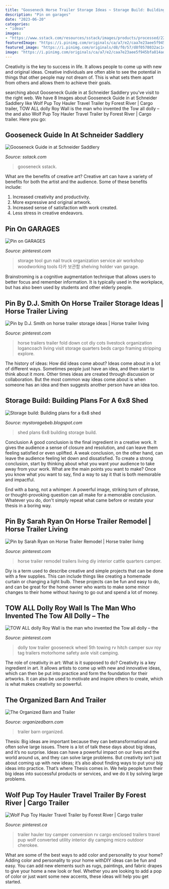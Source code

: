 ```yaml
---
title: "Gooseneck Horse Trailer Storage Ideas ~ Storage Build: Building Plans For A 6x8 Shed"
description: "Pin on garages"
date: "2023-06-20"
categories:
- "ideas"
images:
- "https://www.sstack.com/resources/sstack/images/products/processed/22054.a.zoom.jpg"
featuredImage: "https://i.pinimg.com/originals/ca/a7/e2/caa7e23aee5f945bfa814ad9a47fb2fd.jpg"
featured_image: "https://i.pinimg.com/originals/d8/f0/57/d8f0578032ac1c41512eaf122220c75a.jpg"
image: "https://i.pinimg.com/originals/ca/a7/e2/caa7e23aee5f945bfa814ad9a47fb2fd.jpg"
---
```



Creativity is the key to success in life. It allows people to come up with new and original ideas. Creative individuals are often able to see the potential in things that other people may not dream of. This is what sets them apart from others and allows them to achieve their goals.

	

		
searching about Gooseneck Guide in at Schneider Saddlery you've visit to the right web. We have 8 Images about Gooseneck Guide in at Schneider Saddlery like Wolf Pup Toy Hauler Travel Trailer by Forest River | Cargo trailer, TOW ALL dolly Roy Wall is the man who invented the Tow all dolly – the and also Wolf Pup Toy Hauler Travel Trailer by Forest River | Cargo trailer. Here you go:
		
    
## Gooseneck Guide In At Schneider Saddlery

<img loading=lazy src="https://www.sstack.com/resources/sstack/images/products/processed/22054.a.zoom.jpg" onerror="this.onerror=null;this.src='https://tse4.mm.bing.net/th?id=OIP.E5X34ywMqy8uzl94e9VSpgHaHa&amp;pid=15.1';" alt="Gooseneck Guide in at Schneider Saddlery">

_Source: sstack.com_

>gooseneck sstack. 

	

What are the benefits of creative art?
Creative art can have a variety of benefits for both the artist and the audience. Some of these benefits include: 
1. Increased creativity and productivity.
2. More expressive and original artwork.
3. Increased sense of satisfaction with work created. 
4. Less stress in creative endeavors.

    
## Pin On GARAGES

<img loading=lazy src="https://i.pinimg.com/originals/ca/a7/e2/caa7e23aee5f945bfa814ad9a47fb2fd.jpg" onerror="this.onerror=null;this.src='https://tse4.mm.bing.net/th?id=OIP.cHNclkD4E8kryEORxjN4GwHaJ4&amp;pid=15.1';" alt="Pin on GARAGES">

_Source: pinterest.com_

>storage tool gun nail truck organization service air workshop woodworking tools 타카 보관함 shelving holder van garage. 

	

Brainstroming is a cognitive augmentation technique that allows users to better focus and remember information. It is typically used in the workplace, but has also been used by students and other elderly people.

    
## Pin By D.J. Smith On Horse Trailer Storage Ideas | Horse Trailer Living

<img loading=lazy src="https://i.pinimg.com/originals/67/8f/5d/678f5df246b59b7feda53876b1ce3e3e.jpg" onerror="this.onerror=null;this.src='https://tse3.mm.bing.net/th?id=OIP.i4Ve2jjwk4u8QDMF6KSQjgHaJ4&amp;pid=15.1';" alt="Pin by D.J. Smith on horse trailer storage ideas | Horse trailer living">

_Source: pinterest.com_

>horse trailers trailer fold down cot diy cots livestock organization logancoach living visit storage quarters beds cargo framing stripping explore. 

	

The history of ideas: How did ideas come about?
Ideas come about in a lot of different ways. Sometimes people just have an idea, and then start to think about it more. Other times ideas are created through discussion or collaboration. But the most common way ideas come about is when someone has an idea and then suggests another person have an idea too.

    
## Storage Build: Building Plans For A 6x8 Shed

<img loading=lazy src="https://lh6.googleusercontent.com/proxy/silm8SQCHh9C9xjMXPQoYKnIRabKXjXmbru0HUJEBGpht9uCXuufQRu6aezC7FJj3nJnd3GA8bOfHrop89SswVLZ1Im93vBh-JP-hkyindeY5pLz9G4zzqwhKjE9dpRGaZE50wuhFg=w1200-h630-p-k-no-nu" onerror="this.onerror=null;this.src='https://tse1.mm.bing.net/th?id=OIP.-5hFN7h0HKPeWQ495-SfWwHaD4&amp;pid=15.1';" alt="Storage build: Building plans for a 6x8 shed">

_Source: mystoragebeb.blogspot.com_

>shed plans 6x8 building storage build. 

	

Conclusion
A good conclusion is the final ingredient in a creative work. It gives the audience a sense of closure and resolution, and can leave them feeling satisfied or even uplifted. A weak conclusion, on the other hand, can leave the audience feeling let down and dissatisfied.
To create a strong conclusion, start by thinking about what you want your audience to take away from your work. What are the main points you want to make? Once you know what you want to say, find a way to say it that is both memorable and impactful.

End with a bang, not a whimper. A powerful image, striking turn of phrase, or thought-provoking question can all make for a memorable conclusion. Whatever you do, don't simply repeat what came before or restate your thesis in a boring way.

    
## Pin By Sarah Ryan On Horse Trailer Remodel | Horse Trailer Living

<img loading=lazy src="https://i.pinimg.com/originals/ad/f4/60/adf460f692ccda3fb11a363c6be194d9.jpg" onerror="this.onerror=null;this.src='https://tse1.mm.bing.net/th?id=OIP.9XlUq-Ip4WUCM3LOCi5YAAHaJ4&amp;pid=15.1';" alt="Pin by Sarah Ryan on Horse Trailer Remodel | Horse trailer living">

_Source: pinterest.com_

>horse trailer remodel trailers living diy interior cattle quarters camper. 

	

Diy is a term used to describe creative and simple projects that can be done with a few supplies. This can include things like creating a homemade curtain or changing a light bulb. These projects can be fun and easy to do, and can be great for the home owner who wants to make some minor changes to their home without having to go out and spend a lot of money.

    
## TOW ALL Dolly Roy Wall Is The Man Who Invented The Tow All Dolly – The

<img loading=lazy src="https://i.pinimg.com/736x/37/f0/a0/37f0a080afb7dfa7d62b065b2cd075ab--gooseneck-trailer-automotive-industry.jpg" onerror="this.onerror=null;this.src='https://tse2.mm.bing.net/th?id=OIP.zJNl-aFbdlR38yNWHFB9jAHaEJ&amp;pid=15.1';" alt="TOW ALL dolly Roy Wall is the man who invented the Tow all dolly – the">

_Source: pinterest.com_

>dolly tow trailer gooseneck wheel 5th towing rv hitch camper suv roy tag trailers motorhome safety axle visit camping. 

	

The role of creativity in art: What is it supposed to do?
Creativity is a key ingredient in art. It allows artists to come up with new and innovative ideas, which can then be put into practice and form the foundation for their artworks. It can also be used to motivate and inspire others to create, which is what makes creativity so powerful.

    
## The Organized Barn And Trailer

<img loading=lazy src="http://www.organizedbarn.com/images/pw2.jpg" onerror="this.onerror=null;this.src='https://tse3.mm.bing.net/th?id=OIP.mMtcnB0Xx_8cXeuWTnWdSwHaJ5&amp;pid=15.1';" alt="The Organized Barn and Trailer">

_Source: organizedbarn.com_

>trailer barn organized. 

	

Thesis: Big ideas are important because they can betransformational and often solve large issues.
There is a lot of talk these days about big ideas, and it’s no surprise. Ideas can have a powerful impact on our lives and the world around us, and they can solve large problems. But creativity isn’t just about coming up with new ideas; it’s also about finding ways to put your big ideas into practice. That’s where Thesis comes in. We help people turn their big ideas into successful products or services, and we do it by solving large problems.

    
## Wolf Pup Toy Hauler Travel Trailer By Forest River | Cargo Trailer

<img loading=lazy src="https://i.pinimg.com/originals/d8/f0/57/d8f0578032ac1c41512eaf122220c75a.jpg" onerror="this.onerror=null;this.src='https://tse3.mm.bing.net/th?id=OIP.aoICZ9WOG5uYoKvBWQ045gHaIN&amp;pid=15.1';" alt="Wolf Pup Toy Hauler Travel Trailer by Forest River | Cargo trailer">

_Source: pinterest.ca_

>trailer hauler toy camper conversion rv cargo enclosed trailers travel pup wolf converted utility interior diy camping micro outdoor cherokee. 

	

What are some of the best ways to add color and personality to your home?
Adding color and personality to your home withDIY ideas can be fun and easy. You can add new elements such as rugs, paintings, and fabric drapes to give your home a new look or feel. Whether you are looking to add a pop of color or just want some new accents, these ideas will help you get started.

